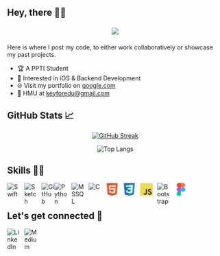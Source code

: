 ## Hey, there 👋🏻

<h3 align="center">
<img src="https://readme-typing-svg.herokuapp.com/?lines=I'm+Key;A+lifetime+learner;An+Ios+and+Backend+Enthusiast&font=JetBrains%20Mono&width=280&height=45&color=fff4c4&vCenter=true&size=21">
</h3>

Here is where I post my code, to either work collaboratively or showcase my past projects.
- 🏆 A PPTI Student
- 🧠 Interested in iOS & Backend Development
- 🌐 Visit my portfolio on [google.com](https://google.com)
- 📩 HMU at [keyforedu@gmail.com](mailto:keyforedu@gmail.com)

## GitHub Stats 📈
<div align="center">
  
[![GitHub Streak](https://github-readme-streak-stats.herokuapp.com?user=keyforedu&theme=swift&card_width=500)](https://git.io/streak-stats)

![Top Langs](https://github-readme-stats.vercel.app/api/top-langs/?username=keyforedu&theme=gruvbox_light&layout=compact&hide_border=true&count_private=true&show_icons=true)

</div>

## Skills 💪🏻
<img align="left" alt="Swift" width="30px" style="padding-right:10px;" src="https://cdn.jsdelivr.net/gh/devicons/devicon/icons/swift/swift-original.svg"/>

<img align="left" alt="Sketch" width="30px" style="padding-right:10px;" src="https://cdn.jsdelivr.net/gh/devicons/devicon/icons/sketch/sketch-original.svg"/>

<img align="left" alt="GitHub" width="30px" style="padding-right:10 px;" src="https://cdn.jsdelivr.net/gh/devicons/devicon/icons/github/github-original.svg"/>

<img align="left" alt="Python" width="30px" style="padding-right:10px;" src="https://cdn.jsdelivr.net/gh/devicons/devicon/icons/python/python-original.svg"/>

<img align="left" alt="MSSQL" width="30px" style="padding-right:10px;" src="https://www.svgrepo.com/show/303229/microsoft-sql-server-logo.svg"/>

<img align="left" alt="C" width="30px" style="padding-right:10px;" src="https://user-images.githubusercontent.com/25181517/192106070-46255bcf-65e6-4c6b-a296-bf8d0d8fb2a7.png"/>

<img align="left" alt="HTML" width="30px" style="padding-right:10px;" src="https://github.com/devicons/devicon/blob/v2.15.1/icons/html5/html5-original.svg"/>

<img align="left" alt="CSS" width="30px" style="padding-right:10px;" src="https://github.com/devicons/devicon/blob/v2.15.1/icons/css3/css3-original.svg"/>

<img align="left" alt="JS" width="30px" style="padding-right:10px;" src="https://github.com/devicons/devicon/blob/v2.15.1/icons/javascript/javascript-original.svg"/>

<img align="left" alt="Bootstrap" width="30px" style="padding-right:10px;" src="https://user-images.githubusercontent.com/25181517/183898054-b3d693d4-dafb-4808-a509-bab54cf5de34.png"/>

<img align="left" alt="Figma" width="30px" style="padding-right:10px;" src="https://github.com/devicons/devicon/blob/v2.15.1/icons/figma/figma-original.svg"/>

<br>
<br>

## Let's get connected 🔗
<a href="https://www.linkedin.com/in/kerenhosanna">
<img align="left" alt="LinkedIn" width="30px" style="padding-right:10px;" src="https://cdn.jsdelivr.net/gh/devicons/devicon/icons/linkedin/linkedin-original.svg"/></a>

<a href="https://medium.com/@keyforedu">
<img align="left" alt="Medium" width="30px" style="padding-right:10px;" src="https://raw.githubusercontent.com/rahuldkjain/github-profile-readme-generator/master/src/images/icons/Social/medium.svg"/></a>
